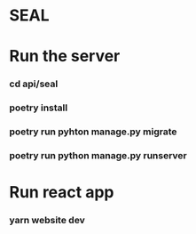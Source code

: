 # SEAL


# Run the server

### cd api/seal
### poetry install
### poetry run pyhton manage.py migrate
### poetry run python manage.py runserver

# Run react app

### yarn website dev
